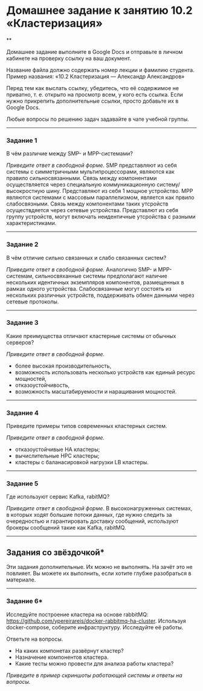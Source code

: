 # Домашнее задание к занятию 10.2 «Кластеризация»
**

Домашнее задание выполните в Google Docs и отправьте в личном кабинете на проверку ссылку на ваш документ.

Название файла должно содержать номер лекции и фамилию студента. Пример названия: «10.2 Кластеризация — Александр Александров»

Перед тем как выслать ссылку, убедитесь, что её содержимое не приватно, т. е.  открыто на просмотр всем, у кого есть ссылка. Если нужно прикрепить дополнительные ссылки, просто добавьте их в Google Docs.

Любые вопросы по решению задач задавайте в чате учебной группы.

---

### Задание 1

В чём различие между SMP- и MPP-системами?

*Приведите ответ в свободной форме.*
SMP представляют из себя системы с симметричными мультипроцессорами, являются как правило сильносвязанными. Связь между компонентами осуществляется через специальную коммуникационную систему/высокростную шину. Представляют из себя 1 мощное устройство.
MPP являются системами с массовым параллелизмом, является как првило слабосвязными. Связь между компонентами таких утсройств осуществдяется через сетевые устройства. Представлют из себя группу устройств, могут включать неидентичные утсройства с разными характеристиками.

---

### Задание 2

В чём отличие сильно связанных и слабо связанных систем?

*Приведите ответ в свободной форме.*
Аналогично SMP- и MPP-системам, сильносвяханные системы предполагают наличие нескольких идентичных экземпляров компонентов, размещенных в рамках одного устройства. Слабосвязанные могут состоять из нескольких различных устройств, поддерживать обмен данными через сетевые протоколы. 

---

### Задание 3

Какие преимущества отличают кластерные системы от обычных серверов?

*Приведите ответ в свободной форме.*
- более высокая производительность,
- возможность использовать несколько устройств как единый ресурс мощностей,
- отказоустойчивость,
- возможность масштабируемости и наращивания мощностей.

---

### Задание 4

Приведите примеры типов современных кластерных систем.

*Приведите ответ в свободной форме.*
- отказоустойчивые HA кластеры;
- вычислительные HPC кластеры;
- кластеры с баланасировкой нагрузки LB кластеры.

---

### Задание 5

Где используют сервис Kafka, rabitMQ?

*Приведите ответ в свободной форме.*
В высоконагруженных системах, в которых ходят большие потоки данных, где нужно следить за очередностью и гарантировать доставку сообщений, используют брокеры сообщений такие как Kafka, rabitMQ.

---

## Задания со звёздочкой*
Эти задания дополнительные. Их можно не выполнять. На зачёт это не повлияет. Вы можете их выполнить, если хотите глубже разобраться в материале.

---

### Задание 6*

Исследуйте построение кластера на основе rabbitMQ: https://github.com/ypereirareis/docker-rabbitmq-ha-cluster. 
Используя docker-compose, соберите инфраструктуру. Исследуйте её работы.

Ответьте на вопросы.

- На каких компонетах развёрнут кластер?
- Назначение компонентов кластера.
- Какие тесты можно провести для анализа работы кластера?

*Приведите в пример скриншоты работающей системы и ответы на вопросы.*


